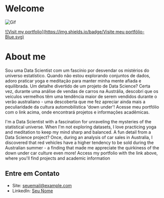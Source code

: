 # Welcome
![Gif]( https://github.com/IsabelMontyjo/IsabelMontyjo/assets/166182599/800f476f-c14a-4b62-8a7e-da8f4d4ffba2)


[![Visit my portfolio](https://img.shields.io/badge/Visite meu portfólio-Blue.svg)](https://www.seuportfolio.com)

# About me 
Sou uma Data Scientist com um fascínio por desvendar os mistérios do universo estatístico. Quando não estou explorando conjuntos de dados, adoro praticar yoga e meditação para manter minha mente afiada e equilibrada. Um detalhe divertido de um projeto de Data Science? Certa vez, durante uma análise de vendas de carros na Austrália, descobri que os veículos vermelhos têm uma tendência maior de serem vendidos durante o verão australiano - uma descoberta que me fez apreciar ainda mais a peculiaridade da cultura automobilística 'down under'! Acesse meu portfólio com o link acima, onde encontrará projetos e informações acadêmicas.

I'm a Data Scientist with a fascination for unraveling the mysteries of the statistical universe. When I'm not exploring datasets, I love practicing yoga and meditation to keep my mind sharp and balanced. A fun detail from a Data Science project? Once, during an analysis of car sales in Australia, I discovered that red vehicles have a higher tendency to be sold during the Australian summer - a finding that made me appreciate the quirkiness of the down under car culture even more! Access my portfolio with the link above, where you'll find projects and academic information

 
## Entre em Contato

- Site: [seuemail@example.com](mailto:seuemail@example.com)
- LinkedIn: [Seu Nome](https://www.linkedin.com/in/meu-nome/)
